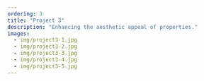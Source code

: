 ```yaml
---
ordering: 3
title: "Project 3"
description: "Enhancing the aesthetic appeal of properties."
images:
  - img/project3-1.jpg
  - img/project3-2.jpg
  - img/project3-3.jpg
  - img/project3-4.jpg
  - img/project3-5.jpg
---
```

